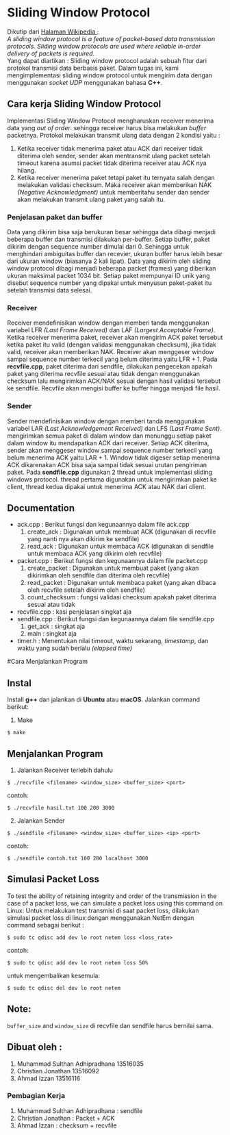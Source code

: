 Sliding Window Protocol
=======================
<p>
Dikutip dari <a href="https://en.wikipedia.org/wiki/Sliding_window_protocol"> Halaman Wikipedia </a> : <br>
<i>A sliding window protocol is a feature of packet-based data transmission protocols. Sliding window protocols are used where reliable in-order delivery of packets is required.</i>
<br> Yang dapat diartikan : Sliding window protocol adalah sebuah fitur dari protokol transmisi data berbasis paket. Dalam tugas ini, kami mengimplementasi sliding window protocol untuk mengirim data dengan menggunakan <i>socket UDP</i> menggunakan bahasa <b>C++</b>.</p>


## Cara kerja Sliding Window Protocol

Implementasi Sliding Window Protocol mengharuskan receiver menerima data yang <i>out of order</i>. sehingga receiver harus bisa melakukan <i>buffer</i> packetnya. Protokol melakukan transmit ulang data dengan 2 kondisi yaitu :

1. Ketika receiver tidak menerima paket atau ACK dari receiver tidak diterima oleh sender, sender akan mentransmit ulang packet setelah timeout karena asumsi packet tidak diterima receiver atau ACK nya hilang.
2. Ketika receiver menerima paket tetapi paket itu ternyata salah dengan melakukan validasi checksum. Maka receiver akan memberikan NAK <i>(Negative Acknowledgment)</i> untuk memberitahu sender dan sender akan melakukan transmit ulang paket yang salah itu.

### Penjelasan paket dan buffer
Data yang dikirim bisa saja berukuran besar sehingga data dibagi menjadi beberapa buffer dan transmisi dilakukan per-buffer. Setiap buffer, paket dikirim dengan sequence number dimulai dari 0. Sehingga untuk menghindari ambiguitas buffer dan recevier, ukuran buffer harus lebih besar dari ukuran window (biasanya 2 kali lipat). Data yang dikirim oleh sliding window protocol dibagi menjadi beberapa packet (frames) yang diberikan ukuran maksimal packet 1034 bit. Setiap paket mempunyai ID unik yang disebut sequence number yang dipakai untuk menyusun paket-paket itu setelah transmisi data selesai. 

### Receiver
Receiver mendefinisikan window dengan memberi tanda menggunakan variabel LFR <i>(Last Frame Received)</i> dan LAF <i>(Largest Acceptable Frame)</i>. Ketika receiver menerima paket, receiver akan mengirim ACK paket tersebut ketika paket itu valid (dengan validasi menggunakan checksum), jika tidak valid, receiver akan memberikan NAK. Receiver akan menggeser window sampai sequence number terkecil yang belum diterima yaitu LFR + 1.
Pada <b>recvfile.cpp</b>, paket diterima dari sendfile, dilakukan pengecekan apakah paket yang diterima recvfile sesuai atau tidak dengan menggunakan checksum lalu mengirimkan ACK/NAK sesuai dengan hasil validasi tersebut ke sendfile. Recvfile akan mengisi buffer ke buffer hingga menjadi file hasil.

### Sender
Sender mendefinisikan window dengan memberi tanda menggunakan variabel LAR <i>(Last Acknowledgement Received)</i> dan LFS <i>(Last Frame Sent)</i>. mengirimkan semua paket di dalam window dan menunggu setiap paket dalam window itu mendapatkan ACK dari receiver. Setiap ACK diterima, sender akan menggeser window sampai sequence number terkecil yang belum menerima ACK yaitu LAR + 1. Window tidak digeser setiap menerima ACK dikarenakan ACK bisa saja sampai tidak sesuai urutan pengiriman paket.
Pada <b>sendfile.cpp</b> digunakan 2 thread untuk implementasi sliding windows protocol. thread pertama digunakan untuk mengirimkan paket ke client, thread kedua dipakai untuk menerima ACK atau NAK dari client.

## Documentation
<ul>
	<li>ack.cpp : Berikut fungsi dan kegunaannya dalam file ack.cpp
		<ol>
			<li>create_ack : Digunakan untuk membuat ACK (digunakan di recvfile yang nanti nya akan dikirim ke sendfile)</li>
			<li>read_ack : Digunakan untuk membaca ACK (digunakan di sendfile untuk membaca ACK yang dikirim oleh recvfile)</li>
		</ol>
	</li>
	<li>packet.cpp : Berikut fungsi dan kegunaannya dalam file packet.cpp
		<ol>
			<li>create_packet : Digunakan untuk membuat paket (yang akan dikirimkan oleh sendfile dan diterima oleh recvfile)</li>
			<li>read_packet : Digunakan untuk membaca paket (yang akan dibaca oleh recvfile setelah dikirim oleh sendfile)</li>
			<li>count_checksum : fungsi validasi checksum apakah paket diterima sesuai atau tidak</li>
		</ol>
	</li>
	<li>recvfile.cpp : kasi penjelasan singkat aja</li>
	<li>sendfile.cpp : Berikut fungsi dan kegunaannya dalam file sendfile.cpp
		<ol>
			<li>get_ack : singkat aja</li>
			<li>main : singkat aja</li>
		</ol>
	</li>
	<li>timer.h : Menentukan nilai timeout, waktu sekarang, <i>timestamp</i>, dan waktu yang sudah berlalu <i>(elapsed time)</i></li>
</ul>

#Cara Menjalankan Program

## Instal
Install **g++** dan jalankan di **Ubuntu** atau **macOS**. Jalankan command berikut:
1. Make
```
$ make
```

## Menjalankan Program
1. Jalankan Receiver terlebih dahulu
```
$ ./recvfile <filename> <window_size> <buffer_size> <port>
```
contoh:
```
$ ./recvfile hasil.txt 100 200 3000
```
2. Jalankan Sender
```
$ ./sendfile <filename> <window_size> <buffer_size> <ip> <port>
```
contoh:
```
$ ./sendfile contoh.txt 100 200 localhost 3000
```

## Simulasi Packet Loss
To test the ability of retaining integrity and order of the transmission in the case of a packet loss, we can simulate a packet loss using this command on Linux:
Untuk melakukan test transmisi di saat packet loss, dilakukan simulasi packet loss di linux dengan menggunakan NetEm dengan command sebagai berikut :
```
$ sudo tc qdisc add dev lo root netem loss <loss_rate>
```
contoh:
```
$ sudo tc qdisc add dev lo root netem loss 50%
```
untuk mengembalikan kesemula:
```
$ sudo tc qdisc del dev lo root netem
```

## Note:
`buffer_size` and `window_size` di recvfile dan sendfile harus bernilai sama. 

## Dibuat oleh :
1. Muhammad Sulthan Adhipradhana 13516035
2. Christian Jonathan 13516092
3. Ahmad Izzan 13516116

### Pembagian Kerja
1. Muhammad Sulthan Adhipradhana : sendfile
2. Christian Jonathan : Packet + ACK
3. Ahmad Izzan : checksum + recvfile